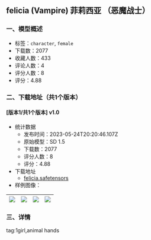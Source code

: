 ## felicia (Vampire)  菲莉西亚 （恶魔战士）
### 一、模型概述

- 标签：`character`, `female`
- 下载数：2077
- 收藏人数：433
- 评论人数：4
- 评分人数：8
- 评分：4.88

### 二、下载地址（共1个版本）

#### [版本1/共1个版本] v1.0

- 统计数据
  - 发布时间：2023-05-24T20:20:46.107Z
  - 原始模型：SD 1.5
  - 下载数：2077
  - 评分人数：8
  - 评分：4.88
- 下载地址
  - [felicia.safetensors](https://civitai.com/api/download/models/80103)
- 样例图像：

| <img src="https://image.civitai.com/xG1nkqKTMzGDvpLrqFT7WA/a48daaf5-34de-4e63-9718-325ec42281dd/width=450/899093.jpeg" /> | <img src="https://image.civitai.com/xG1nkqKTMzGDvpLrqFT7WA/dafae55e-9447-4ff5-ae7d-b565229fda4a/width=450/899092.jpeg" /> | <img src="https://image.civitai.com/xG1nkqKTMzGDvpLrqFT7WA/1c31ee81-6a90-41b7-98c9-ed4b54cf2ec8/width=450/899129.jpeg" /> | <img src="https://image.civitai.com/xG1nkqKTMzGDvpLrqFT7WA/94549b43-e33c-42b5-a8bb-fa6d29462723/width=450/899203.jpeg" /> |
| ---- | ---- | ---- | ---- |


### 三、详情
<p>tag:1girl,animal hands</p>